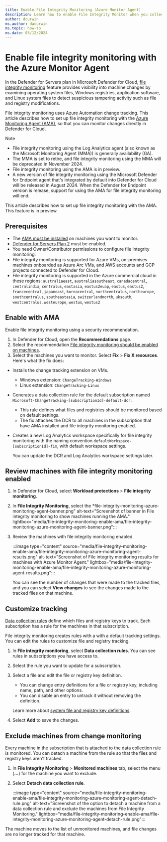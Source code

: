 ```yaml
---
title: Enable File Integrity Monitoring (Azure Monitor Agent)
description: Learn how to enable File Integrity Monitor when you collect data with the Azure Monitor Agent (AMA.
author: dcurwin
ms.author: dacurwin
ms.topic: how-to
ms.date: 03/12/2024
---
```

# Enable file integrity monitoring with the Azure Monitor Agent

In the Defender for Servers plan in Microsoft Defender for Cloud, [file integrity monitoring](file-integrity-monitoring-overview.md) feature provides visibility into machine changes by examining operating system files, Windows registries, application software, and Linux system files to detect suspicious tampering activity such as file and registry modifications.

File integrity monitoring uses Azure Automation change tracking. This article describes how to set up file integrity monitoring with the [Azure Monitoring Agent (AMA)](../automation/change-tracking/overview-monitoring-agent), so that you can monitor changes directly in Defender for Cloud.

> [!Note]
> - File integrity monitoring using the Log Analytics agent (also known as the Microsoft Monitoring Agent (MMA)) is generally availability (GA).
> - The MMA is set to retire, and file integrity monitoring using the MMA will be deprecated in November 2024.
> - File integrity monitoring using the AMA is in preview.
> - A new version of file integrity monitoring using the Microsoft Defender for Endpoint agent that's integrated by default into Defender for Cloud will be released in August 2024.
> When the Defender for Endpoint version is release, support for using the AMA for file integrity monitoring will end.

This article describes how to set up file integrity monitoring with the AMA. This feature is in preview.



## Prerequisites

- The [AMA must be installed](../azure-monitor/vm/monitor-virtual-machine-agent.md) on machines you want to monitor.
- [Defender for Servers Plan 2]((defender-for-servers-introduction.md)) must be enabled.
- You need Owner/Contributor permissions to configure file integrity monitoring.
- File integrity monitoring is supported for Azure VMs, on-premises machines onboarded as Azure Arc VMs, and AWS accounts and GCP projects connected to Defender for Cloud.
- File integrity monitoring is supported in the Azure commercial cloud in these regions: `australiaeast`, `australiasoutheast`, `canadacentral`, `centralindia`, `centralus`, `eastasia`, `eastus2euap`, `eastus`, `eastus2`, `francecentral`, `japaneast`, `koreacentral`, `northcentralus`, `northeurope`, `southcentralus`, `southeastasia`, `switzerlandnorth`, `uksouth`, `westcentralus`, `westeurope`, `westus`, `westus2`


## Enable with AMA

Enable file integrity monitoring using a security recommendation.

1. In Defender for Cloud, open the **Recommendations** page.
1. Select the recommendation [File integrity monitoring should be enabled on machines](https://portal.azure.com/#blade/Microsoft_Azure_Security/RecommendationsBlade/assessmentKey/9b7d740f-c271-4bfd-88fb-515680c33440).
1. Select the machines you want to monitor. Select **Fix** > **Fix X resources**. Here's what the fix does:

- Installs the change tracking extension on VMs.

  - Windows extension: `ChangeTracking-Windows`
  - Linux extension: `ChangeTracking-Linux` 
     
- Generates a data collection rule for the default subscription named `Microsoft-ChangeTracking-[subscriptionId]-default-dcr`.

  - This rule defines what files and registries should be monitored based on default settings.
  - The fix attaches the DCR to all machines in the subscription that have AMA installed and file integrity monitoring enabled.

- Creates a new Log Analytics workspace specifically for file integrity monitoring with the naming convention `defaultWorkspace-[subscriptionId]-fim`, with default workspace settings.

    You can update the DCR and Log Analytics workspace settings later.

## Review machines with file integrity monitoring enabled

1. In Defender for Cloud, select **Workload protections** > **File integrity monitoring**.
1. In **File Integrity Monitoring**, select the *file-integrity-monitoring-azure-monitoring-agent-banner.png" alt-text="Screenshot of banner in File integrity monitoring to show machines running the AMA." lightbox="media/file-integrity-monitoring-enable-ama/file-integrity-monitoring-azure-monitoring-agent-banner.png":::

1. Review the machines with file integrity monitoring enabled.

    :::image type="content" source="media/file-integrity-monitoring-enable-ama/file-integrity-monitoring-azure-monitoring-agent-results.png" alt-text="Screenshot of File integrity monitoring results for machines with Azure Monitor Agent." lightbox="media/file-integrity-monitoring-enable-ama/file-integrity-monitoring-azure-monitoring-agent-results.png":::

    You can see the number of changes that were made to the tracked files, and you can select **View changes** to see the changes made to the tracked files on that machine.

## Customize tracking

[Data collection rules](../azure-monitor/essentials/data-collection-rule-overview.md) define which files and registry keys to track. Each subscription has a rule for the machines in that subscription.

File integrity monitoring creates rules with a with a default tracking settings. You can edit the rules to customize file and registry tracking.

1. In **File integrity monitoring**, select **Data collection rules**. You can see rules in subscriptions you have access to.

1. Select the rule you want to update for a subscription.
1. Select a file and edit the file or registry key definition.

    - You can change entry definitions for a file or registry key, including name, path, and other options.
    - You can disable an entry to untrack it without removing the definition.

    Learn more about [system file and registry key definitions](../automation/change-tracking/manage-change-tracking.md#track-files).


1. Select **Add** to save the changes.


## Exclude machines from change monitoring

Every machine in the subscription that is attached to the data collection rule is monitored. You can detach a machine from the rule so that the files and registry keys aren't tracked.

1. In **File Integrity Monitoring** > **Monitored machines** tab, select the menu (**...**) for the machine you want to exclude.
1. Select **Detach data collection rule**.

    :::image type="content" source="media/file-integrity-monitoring-enable-ama/file-integrity-monitoring-azure-monitoring-agent-detach-rule.png" alt-text="Screenshot of the option to detach a machine from a data collection rule and exclude the machines from File Integrity Monitoring." lightbox="media/file-integrity-monitoring-enable-ama/file-integrity-monitoring-azure-monitoring-agent-detach-rule.png":::

The machine moves to the list of unmonitored machines, and file changes are no longer tracked for that machine.
